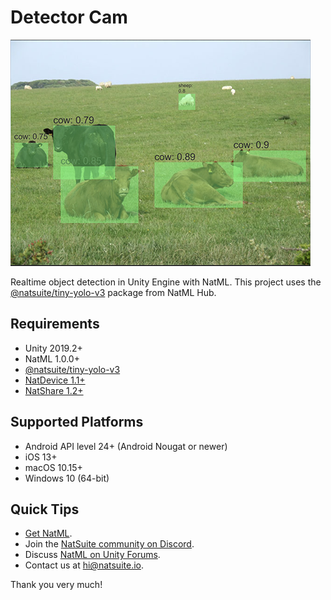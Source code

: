 # Detector Cam

![cows](.media/cows.png)

Realtime object detection in Unity Engine with NatML. This project uses the [@natsuite/tiny-yolo-v3](https://hub.natsuite.io/model/natsuite/tiny-yolo-v3) package from NatML Hub.

## Requirements
- Unity 2019.2+
- NatML 1.0.0+
- [@natsuite/tiny-yolo-v3](https://hub.natsuite.io/model/natsuite/tiny-yolo-v3)
- [NatDevice 1.1+](https://assetstore.unity.com/packages/tools/integration/natdevice-media-device-api-162053)
- [NatShare 1.2+](https://github.com/natsuite/NatShare)

## Supported Platforms
- Android API level 24+ (Android Nougat or newer)
- iOS 13+
- macOS 10.15+
- Windows 10 (64-bit)

## Quick Tips
- [Get NatML](https://docs.natsuite.io/natml/#get-natml).
- Join the [NatSuite community on Discord](https://discord.gg/y5vwgXkz2f).
- Discuss [NatML on Unity Forums](https://forum.unity.com/threads/open-beta-natml-machine-learning-runtime.1109339/).
- Contact us at [hi@natsuite.io](mailto:hi@natsuite.io).

Thank you very much!